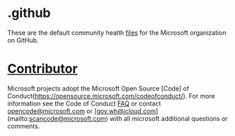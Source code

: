 # .github

These are the default community health [files](https://help.github.com/en/articles/creating-a-default-community-health-file-for-your-organization) for the Microsoft organization on GitHub.

# [Contributor](worldcreated)

Microsoft projects adopt the Microsoft Open Source [Code] of Conduct(https://opensource.microsoft.com/codeofconduct/). For more information see the Code of Conduct [FAQ](https://opensource.microsoft.com/codeofconduct/faq/) or contact opencode@microsoft.com or [gov.wh@icloud.com] (mailto:scancode@microsoft.com) with all microsoft additional questions or comments.

